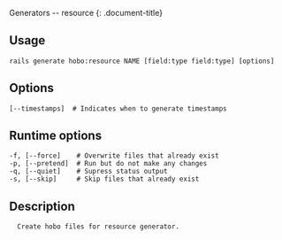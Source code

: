 Generators -- resource
{: .document-title}


## Usage

    

    rails generate hobo:resource NAME [field:type field:type] [options]


## Options

    

    [--timestamps]  # Indicates when to generate timestamps


## Runtime options

    

    -f, [--force]    # Overwrite files that already exist
    -p, [--pretend]  # Run but do not make any changes
    -q, [--quiet]    # Supress status output
    -s, [--skip]     # Skip files that already exist


## Description

    

      Create hobo files for resource generator.
